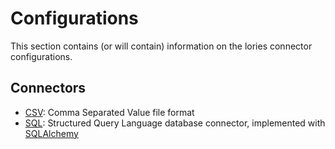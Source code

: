 # Configurations

This section contains (or will contain) information on the lories connector configurations.


## Connectors

 - [CSV](csv.md): Comma Separated Value file format
 - [SQL](sql.md): Structured Query Language database connector,
   implemented with [SQLAlchemy](https://www.sqlalchemy.org/)
